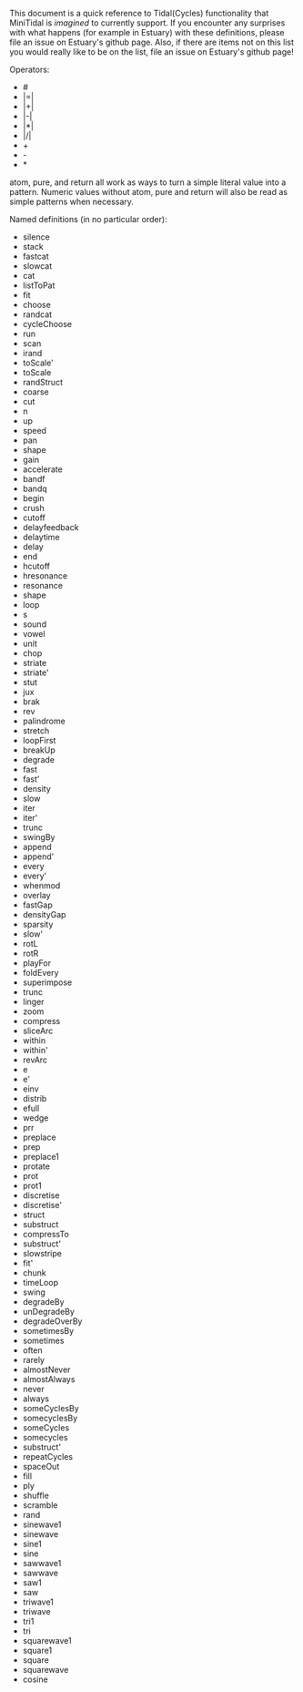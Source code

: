 This document is a quick reference to Tidal(Cycles) functionality that MiniTidal is *imagined* to currently support.
If you encounter any surprises with what happens (for example in Estuary) with these definitions, please file an issue
on Estuary's github page. Also, if there are items not on this list you would really like to be on the list, file an issue on Estuary's github page!

Operators:

- \#
- |=|
- |+|
- |-|
- |*|
- |/|
- \+
- \-
- \*

atom, pure, and return all work as ways to turn a simple literal value into a pattern. Numeric values without atom, pure and return will also be read as simple patterns when necessary.

Named definitions (in no particular order):

- silence
- stack
- fastcat
- slowcat
- cat
- listToPat
- fit
- choose
- randcat
- cycleChoose
- run
- scan
- irand
- toScale'
- toScale
- randStruct
- coarse
- cut
- n
- up
- speed
- pan
- shape
- gain
- accelerate
- bandf
- bandq
- begin
- crush
- cutoff
- delayfeedback
- delaytime
- delay
- end
- hcutoff
- hresonance
- resonance
- shape
- loop
- s
- sound
- vowel
- unit
- chop
- striate
- striate'
- stut
- jux
- brak
- rev
- palindrome
- stretch
- loopFirst
- breakUp
- degrade
- fast
- fast'
- density
- slow
- iter
- iter'
- trunc
- swingBy
- append
- append'
- every
- every'
- whenmod
- overlay
- fastGap
- densityGap
- sparsity
- slow'
- rotL
- rotR
- playFor
- foldEvery
- superimpose
- trunc
- linger
- zoom
- compress
- sliceArc
- within
- within'
- revArc
- e
- e'
- einv
- distrib
- efull
- wedge
- prr
- preplace
- prep
- preplace1
- protate
- prot
- prot1
- discretise
- discretise'
- struct
- substruct
- compressTo
- substruct'
- slowstripe
- fit'
- chunk
- timeLoop
- swing
- degradeBy
- unDegradeBy
- degradeOverBy
- sometimesBy
- sometimes
- often
- rarely
- almostNever
- almostAlways
- never
- always
- someCyclesBy
- somecyclesBy
- someCycles
- somecycles
- substruct'
- repeatCycles
- spaceOut
- fill
- ply
- shuffle
- scramble
- rand
- sinewave1
- sinewave
- sine1
- sine
- sawwave1
- sawwave
- saw1
- saw
- triwave1
- triwave
- tri1
- tri
- squarewave1
- square1
- square
- squarewave
- cosine
